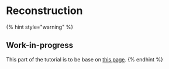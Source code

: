 # Reconstruction

{% hint style="warning" %}
## Work-in-progress

This part of the tutorial is to be base on [this page](https://docbes3.ihep.ac.cn/~offlinesoftware/index.php/Reconstruction).
{% endhint %}

